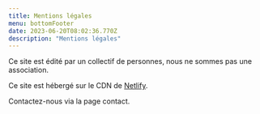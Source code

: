 ```yaml
---
title: Mentions légales
menu: bottomFooter
date: 2023-06-20T08:02:36.770Z
description: "Mentions légales"
---
```


Ce site est édité par un collectif de personnes, nous ne sommes pas une association.

Ce site est hébergé sur le CDN de [Netlify](http://netlify.com).

Contactez-nous via la page contact.